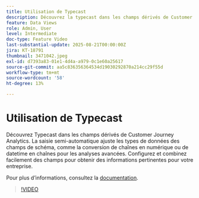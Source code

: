 ```yaml
---
title: Utilisation de Typecast
description: Découvrez la typecast dans les champs dérivés de Customer Journey Analytics.
feature: Data Views
role: Admin, User
level: Intermediate
doc-type: Feature Video
last-substantial-update: 2025-08-21T00:00:00Z
jira: KT-18791
thumbnail: 3471042.jpeg
exl-id: d7393a83-01e1-4d4a-a979-0c1e60a25617
source-git-commit: aa5c836356364534d19030292870a214cc29f55d
workflow-type: tm+mt
source-wordcount: '58'
ht-degree: 13%

---
```


# Utilisation de Typecast

Découvrez Typecast dans les champs dérivés de Customer Journey Analytics. La saisie semi-automatique ajuste les types de données des champs de schéma, comme la conversion de chaînes en numérique ou de datetime en chaînes pour les analyses avancées. Configurez et combinez facilement des champs pour obtenir des informations pertinentes pour votre entreprise.

Pour plus dʼinformations, consultez la [documentation](https://experienceleague.adobe.com/fr/docs/analytics-platform/using/cja-dataviews/derived-fields).

>[!VIDEO](https://video.tv.adobe.com/v/3471042/?learn=on)
